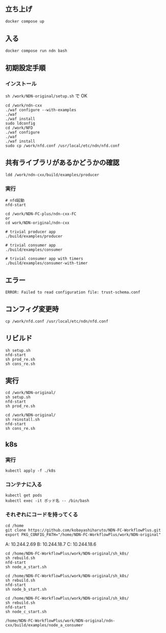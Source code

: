 ## 立ち上げ

```bash
docker compose up
```

## 入る

```bash
docker compose run ndn bash
```

## 初期設定手順

### インストール

`sh /work/NDN-original/setup.sh` で OK

```
cd /work/ndn-cxx
./waf configure --with-examples
./waf
./waf install
sudo ldconfig
cd /work/NFD
./waf configure
./waf
./waf install
sudo cp /work/nfd.conf /usr/local/etc/ndn/nfd.conf
```

## 共有ライブラリがあるかどうかの確認

```
ldd /work/ndn-cxx/build/examples/producer
```

### 実行

```
# nfd起動
nfd-start

cd /work/NDN-FC-plus/ndn-cxx-FC
or
cd work/NDN-original/ndn-cxx

# trivial producer app
./build/examples/producer

# trivial consumer app
./build/examples/consumer

# trivial consumer app with timers
./build/examples/consumer-with-timer
```

## エラー

```
ERROR: Failed to read configuration file: trust-schema.conf
```

## コンフィグ変更時

```
cp /work/nfd.conf /usr/local/etc/ndn/nfd.conf
```

## リビルド

```
sh setup.sh
nfd-start
sh prod_re.sh 
sh cons_re.sh
```

## 実行

```provider
cd /work/NDN-original/
sh setup.sh
nfd-start
sh prod_re.sh
```

```consumer
cd /work/NDN-original/
sh reinstall.sh
nfd-start
sh cons_re.sh
```

## k8s

### 実行
```
kubectl apply -f ./k8s
```

### コンテナに入る
```
kubectl get pods
kubectl exec -it ポッド名 -- /bin/bash
```

### それぞれにコードを持ってくる

```
cd /home
git clone https://github.com/kobayashiharuto/NDN-FC-WorkflowPlus.git
export PKG_CONFIG_PATH="/home/NDN-FC-WorkflowPlus/work/NDN-original"
```

A: 10.244.2.69
B: 10.244.18.7
C: 10.244.18.6

```A_producer
cd /home/NDN-FC-WorkflowPlus/work/NDN-original/sh_k8s/
sh rebuild.sh
nfd-start
sh node_a_start.sh
```

```_B
cd /home/NDN-FC-WorkflowPlus/work/NDN-original/sh_k8s/
sh rebuild.sh
nfd-start
sh node_b_start.sh
```

```_C
cd /home/NDN-FC-WorkflowPlus/work/NDN-original/sh_k8s/
sh rebuild.sh
nfd-start
sh node_c_start.sh
```


```A_consumer
/home/NDN-FC-WorkflowPlus/work/NDN-original/ndn-cxx/build/examples/node_a_consumer
```